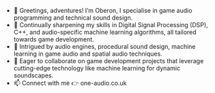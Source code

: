 - 👋 Greetings, adventures! I’m Oberon, I specialise in game audio programming and technical sound design.
- 🌱 Continually sharpening my skills in Digital Signal Processing (DSP), C++, and audio-specific machine learning algorithms, all tailored towards game development.
- 👀 Intrigued by audio engines, procedural sound design, machine learning in game audio and spatial audio techniques.
- 💞️ Eager to collaborate on game development projects that leverage cutting-edge technology like machine learning for dynamic soundscapes.
- 📫 Connect with me 👉 one-audio.co.uk

<!---
0bi0n3/0bi0n3 is a ✨ special ✨ repository because its `README.md` (this file) appears on your GitHub profile.
You can click the Preview link to take a look at your changes.
--->
